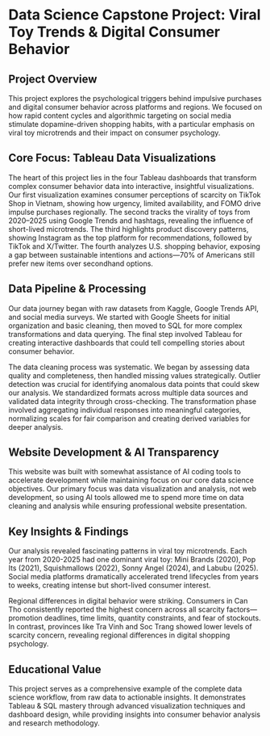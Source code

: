 # Data Science Capstone Project: Viral Toy Trends & Digital Consumer Behavior

## Project Overview

This project explores the psychological triggers behind impulsive purchases and digital consumer behavior across platforms and regions. We focused on how rapid content cycles and algorithmic targeting on social media stimulate dopamine-driven shopping habits, with a particular emphasis on viral toy microtrends and their impact on consumer psychology.

## Core Focus: Tableau Data Visualizations

The heart of this project lies in the four Tableau dashboards that transform complex consumer behavior data into interactive, insightful visualizations. Our first visualization examines consumer perceptions of scarcity on TikTok Shop in Vietnam, showing how urgency, limited availability, and FOMO drive impulse purchases regionally. The second tracks the virality of toys from 2020–2025 using Google Trends and hashtags, revealing the influence of short-lived microtrends. The third highlights product discovery patterns, showing Instagram as the top platform for recommendations, followed by TikTok and X/Twitter. The fourth analyzes U.S. shopping behavior, exposing a gap between sustainable intentions and actions—70% of Americans still prefer new items over secondhand options.

## Data Pipeline & Processing

Our data journey began with raw datasets from Kaggle, Google Trends API, and social media surveys. We started with Google Sheets for initial organization and basic cleaning, then moved to SQL for more complex transformations and data querying. The final step involved Tableau for creating interactive dashboards that could tell compelling stories about consumer behavior.

The data cleaning process was systematic. We began by assessing data quality and completeness, then handled missing values strategically. Outlier detection was crucial for identifying anomalous data points that could skew our analysis. We standardized formats across multiple data sources and validated data integrity through cross-checking. The transformation phase involved aggregating individual responses into meaningful categories, normalizing scales for fair comparison and creating derived variables for deeper analysis.

## Website Development & AI Transparency

This website was built with somewhat assistance of AI coding tools to accelerate development while maintaining focus on our core data science objectives. Our primary focus was data visualization and analysis, not web development, so using AI tools allowed me to spend more time on data cleaning and analysis while ensuring professional website presentation.

## Key Insights & Findings

Our analysis revealed fascinating patterns in viral toy microtrends. Each year from 2020-2025 had one dominant viral toy: Mini Brands (2020), Pop Its (2021), Squishmallows (2022), Sonny Angel (2024), and Labubu (2025). Social media platforms dramatically accelerated trend lifecycles from years to weeks, creating intense but short-lived consumer interest.

Regional differences in digital behavior were striking. Consumers in Can Tho consistently reported the highest concern across all scarcity factors—promotion deadlines, time limits, quantity constraints, and fear of stockouts. In contrast, provinces like Tra Vinh and Soc Trang showed lower levels of scarcity concern, revealing regional differences in digital shopping psychology.

## Educational Value

This project serves as a comprehensive example of the complete data science workflow, from raw data to actionable insights. It demonstrates Tableau & SQL mastery through advanced visualization techniques and dashboard design, while providing insights into consumer behavior analysis and research methodology.
